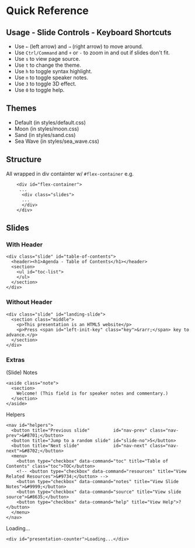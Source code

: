 # Quick Reference


## Usage - Slide Controls - Keyboard Shortcuts

- Use `←` (left arrow) and `→` (right arrow) to move around.
- Use `Ctrl/Command` and `+` or `-` to zoom in and out if slides don't fit.
- Use `s` to view page source.
- Use `t` to change the theme.
- Use `h` to toggle syntax highlight.
- Use `n` to toggle speaker notes.
- Use `3` to toggle 3D effect.
- Use `0` to toggle help.


## Themes

- Default   (in styles/default.css)
- Moon      (in styles/moon.css)
- Sand      (in styles/sand.css)
- Sea Wave  (in styles/sea_wave.css)



## Structure

All wrapped in div containter w/ `#flex-container` e.g.

```
    <div id="flex-container">
     ...
      <div class="slides">
      ...
      </div>
    </div>
```

## Slides

### With Header

```
<div class="slide" id="table-of-contents">
  <header><h1>Agenda - Table of Contents</h1></header>
  <section>
    <ul id="toc-list">
    </ul>
  </section>
</div>
```


### Without Header

```
<div class="slide" id="landing-slide">
  <section class="middle">
    <p>This presentation is an HTML5 website</p>
    <p>Press <span id="left-init-key" class="key">&rarr;</span> key to advance.</p>
  </section>
</div>
```



### Extras

(Slide) Notes

```
<aside class="note">
  <section>
    Welcome! (This field is for speaker notes and commentary.)
  </section>
</aside>
```


Helpers

```
<nav id="helpers">
  <button title="Previous slide"         id="nav-prev" class="nav-prev">&#8701;</button>
  <button title="Jump to a random slide" id="slide-no">5</button>
  <button title="Next slide"             id="nav-next" class="nav-next">&#8702;</button>
  <menu>
    <button type="checkbox" data-command="toc" title="Table of Contents" class="toc">TOC</button>
    <!-- <button type="checkbox" data-command="resources" title="View Related Resources">&#9734;</button> -->
    <button type="checkbox" data-command="notes" title="View Slide Notes">&#9999;</button>
    <button type="checkbox" data-command="source" title="View slide source">&#8635;</button>
    <button type="checkbox" data-command="help" title="View Help">?</button>
  </menu>
</nav>
```

Loading...

```
<div id="presentation-counter">Loading...</div>
```
